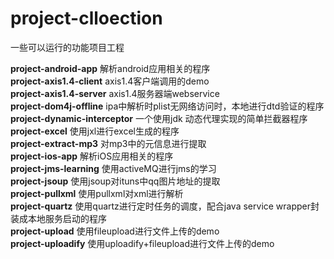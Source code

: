 project-clloection
==================

一些可以运行的功能项目工程

**project-android-app** 		解析android应用相关的程序  
**project-axis1.4-client**		axis1.4客户端调用的demo  
**project-axis1.4-server**		axis1.4服务器端webservice  
**project-dom4j-offline**		ipa中解析时plist无网络访问时，本地进行dtd验证的程序  
**project-dynamic-interceptor**	一个使用jdk 动态代理实现的简单拦截器程序  
**project-excel**				使用jxl进行excel生成的程序  
**project-extract-mp3**			对mp3中的元信息进行提取  
**project-ios-app**				解析iOS应用相关的程序  
**project-jms-learning**		使用activeMQ进行jms的学习  
**project-jsoup**				使用jsoup对ituns中qq图片地址的提取  
**project-pullxml**				使用pullxml对xml进行解析  
**project-quartz**				使用quartz进行定时任务的调度，配合java service wrapper封装成本地服务启动的程序  
**project-upload**				使用fileupload进行文件上传的demo  
**project-uploadify**			使用uploadify+fileupload进行文件上传的demo  
